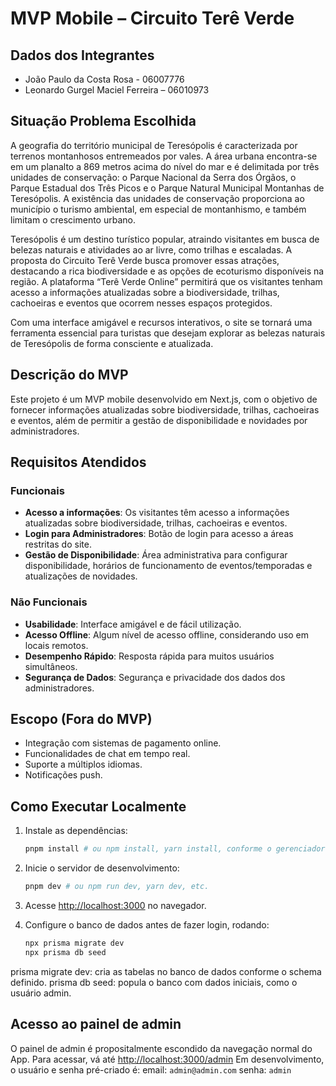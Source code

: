 # MVP Mobile – Circuito Terê Verde

## Dados dos Integrantes

- João Paulo da Costa Rosa - 06007776
- Leonardo Gurgel Maciel Ferreira – 06010973

## Situação Problema Escolhida

A geografia do território municipal de Teresópolis é caracterizada por terrenos montanhosos entremeados por vales. A área urbana encontra-se em um planalto a 869 metros acima do nível do mar e é delimitada por três unidades de conservação: o Parque Nacional da Serra dos Órgãos, o Parque Estadual dos Três Picos e o Parque Natural Municipal Montanhas de Teresópolis. A existência das unidades de conservação proporciona ao município o turismo ambiental, em especial de montanhismo, e também limitam o crescimento urbano.

Teresópolis é um destino turístico popular, atraindo visitantes em busca de belezas naturais e atividades ao ar livre, como trilhas e escaladas. A proposta do Circuito Terê Verde busca promover essas atrações, destacando a rica biodiversidade e as opções de ecoturismo disponíveis na região. A plataforma “Terê Verde Online” permitirá que os visitantes tenham acesso a informações atualizadas sobre a biodiversidade, trilhas, cachoeiras e eventos que ocorrem nesses espaços protegidos.

Com uma interface amigável e recursos interativos, o site se tornará uma ferramenta essencial para turistas que desejam explorar as belezas naturais de Teresópolis de forma consciente e atualizada.

## Descrição do MVP

Este projeto é um MVP mobile desenvolvido em Next.js, com o objetivo de fornecer informações atualizadas sobre biodiversidade, trilhas, cachoeiras e eventos, além de permitir a gestão de disponibilidade e novidades por administradores.

## Requisitos Atendidos

### Funcionais

- **Acesso a informações**: Os visitantes têm acesso a informações atualizadas sobre biodiversidade, trilhas, cachoeiras e eventos.
- **Login para Administradores**: Botão de login para acesso a áreas restritas do site.
- **Gestão de Disponibilidade**: Área administrativa para configurar disponibilidade, horários de funcionamento de eventos/temporadas e atualizações de novidades.

### Não Funcionais

- **Usabilidade**: Interface amigável e de fácil utilização.
- **Acesso Offline**: Algum nível de acesso offline, considerando uso em locais remotos.
- **Desempenho Rápido**: Resposta rápida para muitos usuários simultâneos.
- **Segurança de Dados**: Segurança e privacidade dos dados dos administradores.

## Escopo (Fora do MVP)

- Integração com sistemas de pagamento online.
- Funcionalidades de chat em tempo real.
- Suporte a múltiplos idiomas.
- Notificações push.

## Como Executar Localmente

1. Instale as dependências:

   ```bash
   pnpm install # ou npm install, yarn install, conforme o gerenciador de pacotes
   ```

2. Inicie o servidor de desenvolvimento:

   ```bash
   pnpm dev # ou npm run dev, yarn dev, etc.
   ```

3. Acesse [http://localhost:3000](http://localhost:3000) no navegador.


4. Configure o banco de dados antes de fazer login, rodando:

   ```bash
   npx prisma migrate dev
   npx prisma db seed
   ```

prisma migrate dev: cria as tabelas no banco de dados conforme o schema definido.
prisma db seed: popula o banco com dados iniciais, como o usuário admin.  

## Acesso ao painel de admin

O painel de admin é propositalmente escondido da navegação normal do App.
Para acessar, vá até [http://localhost:3000/admin](http://localhost:3000/admin)
Em desenvolvimento, o usuário e senha pré-criado é:
email: `admin@admin.com`
senha: `admin`
